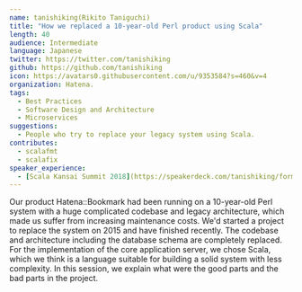 ```yaml
---
name: tanishiking(Rikito Taniguchi)
title: "How we replaced a 10-year-old Perl product using Scala"
length: 40
audience: Intermediate
language: Japanese
twitter: https://twitter.com/tanishiking
github: https://github.com/tanishiking
icon: https://avatars0.githubusercontent.com/u/9353584?s=460&v=4
organization: Hatena.
tags:
  - Best Practices
  - Software Design and Architecture
  - Microservices
suggestions:
  - People who try to replace your legacy system using Scala.
contributes:
  - scalafmt
  - scalafix
speaker_experience:
  - [Scala Kansai Summit 2018](https://speakerdeck.com/tanishiking/format-things-with-scalafmt)
---
```

Our product Hatena::Bookmark had been running on a 10-year-old Perl system with a huge complicated codebase and legacy architecture, which made us suffer from increasing maintenance costs. We'd started a project to replace the system on 2015 and have finished recently. The codebase and architecture including the database schema are completely replaced. For the implementation of the core application server, we chose Scala, which we think is a language suitable for building a solid system with less complexity. In this session, we explain what were the good parts and the bad parts in the project.

